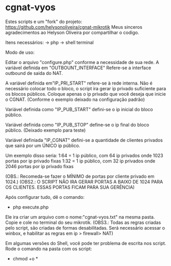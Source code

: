 # cgnat-vyos

Estes scripts e um "fork" do projeto: https://github.com/helysonoliveira/cgnat-mikrotik
Meus sinceros agradecimentos ao Helyson Oliveira por compartilhar o codigo.

Itens necessários:
-> php
-> shell terminal

Modo de uso:

Editar o arquivo "configure.php" conforme a necessidade de sua rede. 
A variável definida em "OUTBOUNT_INTERFACE" Refere-se a interface outbound de saida do NAT.

A variável definida em"IP_PRI_START" refere-se à rede interna. Não é necessário colocar todo o bloco, o script ira gerar ip privado suficiente para os blocos públicos.
Coloque apenas o ip privado que você deseja que inicie o CGNAT. (Conforme o exemplo deixado na configuração padrão)

Variável definida como "IP_PUB_START" defini-se o ip inicial do bloco público.

Variável definida como "IP_PUB_STOP" define-se o ip final do bloco público. (Deixado exemplo para teste)

Variável definiada "IP_CGNAT" defini-se a quantidade de clientes privados que sairá por um ÚNICO ip público. 

Um exemplo disso seria: 1:64 = 1 ip público, com 64 ip privados onde 1023 portas por ip privado fixas
			1:32 = 1 ip público, com 32 ip privados onde 2046 portas por ip privado fixas

(OBS.: Recomeda-se fazer o MÍNIMO de portas por cliente privado em 1024.)
(OBS2.: O SCRIPT NÃO IRA GERAR PORTAS A BAIXO DE 1024 PARA OS CLIENTES. ESSAS PORTAS FICAM PARA SUA GERÊNCIA)

Após configurar tudo, dê o comando:

- php execute.php

Ele ira criar um arquivo com o nome:"cgnat-vyos.txt" na mesma pasta. Copie e cole no terminal do seu mikrotik. 
	(OBS3.: Todas as regras criadas pelo script, são criadas de formas desabilitadas. Será necessário acessar o winbox, e habilitar as regras em ip > firewall> NAT)

Em algumas versões do Shell, você pode ter problema de escrita nos script. Rode o comando na pasta com os script:

- chmod +o *


